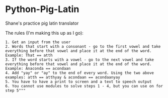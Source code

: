 # Python-Pig-Latin
Shane's practice pig latin translator

The rules (I'm making this up as I go):

    1. Get an input from the user
    2. Words that start with a consonant - go to the first vowel and take everything before that vowel and place it at the end of the word. Example: That == atth
    3. If the word starts with a vowel - go to the next vowel and take everything before that vowel and place it at the end of the word. Example: Anaconda == acondaan
    4. Add "yay" or "ay" to the end of every word. Using the two above examples: atth == atthyay & acondaan == acondaanyay
    5. You have to have a print to screen and a text to speech output
    6. You cannot use modules to solve steps 1 - 4, but you can use on for step 5"""
